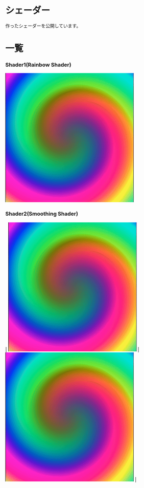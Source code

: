 # シェーダー
作ったシェーダーを公開しています。

# 一覧
### Shader1(Rainbow Shader)
![](videos/shader1.gif)

### Shader2(Smoothing Shader)
| ![](videos/shader1.gif) | ![](videos/shader1.gif) |
